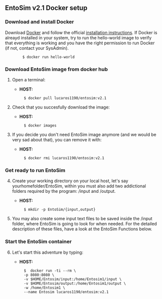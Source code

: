 ## EntoSim v2.1 Docker setup

### Download and install Docker
Download [Docker](https://www.docker.com/get-docker) and
follow the official [installation instructions](https://docs.docker.com/install/).
If Docker is alreayd installed in your system, try to run the hello-world image to verify that everything is working and you have the right permission to run Docker (if not, contact your SysAdmin).

			$ docker run hello-world
			

### Download EntoSim image from docker hub

1. Open a terminal:
	* __HOST:__
	
			$ docker pull lucaros1190/entosim:v2.1 

2. Check that you succesfully download the image:
	* __HOST:__
  
			$ docker images

3. If you decide you don't need EntoSim image anymore (and we would be very sad about that), you can remove it with:
	
	* __HOST:__
 
			$ docker rmi lucaros1190/entosim:v2.1 

### Get ready to run EntoSim
4. Create your working directory on your local host, let's say yourhomefolder/EntoSim, within you must also add two addictional folders required by the program: /input and /output. 
	* __HOST:__
 
			$ mkdir -p EntoSim/{input,output} 

5. You may also create some input text files to be saved inside the /input folder, where EntoSim is going to look for when needed.
For the detailed description of these files, have a look at the EntoSim Functions below.

### Start the EntoSim container
6. Let's start this adventure by typing:
	* __HOST:__
 
			$  docker run -ti --rm \
			-p 8080:8080 \
			-v $HOME/Entosim/input:/home/Entosim1/input \ 
			-v $HOME/Entosim/output:/home/Entosim1/output \ 
			-w /home/Entosim1 \
			--name Entosim lucaros1190/entosim:v2.1 


